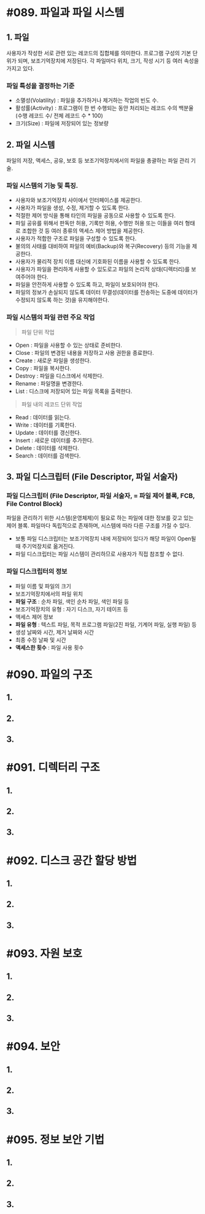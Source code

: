 # #089. 파일과 파일 시스템

## 1. 파일
사용자가 작성한 서로 관련 있는 레코드의 집합체를 의미한다.
프로그램 구성의 기본 단위가 되며, 보조기억장치에 저장된다.
각 파일마다 위치, 크기, 작성 시기 등 여러 속성을 가지고 있다.

### 파일 특성을 결정하는 기준
- 소멸성(Volatility) : 파일을 추가하거나 제거하는 작업의 빈도 수.
- 활성률(Activity) : 프로그램이 한 번 수행되는 동안 처리되는 레코드 수의 백분율(수행 레코드 수/ 전체 레코드 수 * 100)
- 크기(Size) : 파일에 저장되어 있는 정보량

## 2. 파일 시스템
파일의 저장, 액세스, 공유, 보호 등 보조기억장치에서의 파일을 총괄하는 파일 관리 기술.

### 파일 시스템의 기능 및 특징.
- 사용자와 보조기억장치 사이에서 인터페이스를 제공한다.
- 사용자가 파일을 생성, 수정, 제거할 수 있도록 한다.
- 적절한 제어 방식을 통해 타인의 파일을 공동으로 사용할 수 있도록 한다.
- 파일 공유를 위해서 판독만 허용, 기록만 허용, 수행만 허용 또는 이들을 여러 형태로 조합한 것 등 여러 종류의 액세스 제어 방법을 제공한다.
- 사용자가 적합한 구조로 파일을 구성할 수 있도록 한다.
- 불의의 사태를 대비하여 파일의 예비(Backup)와 복구(Recovery) 등의 기능을 제공한다.
- 사용자가 물리적 장치 이름 대신에 기호화된 이름을 사용할 수 있도록 한다.
- 사용자가 파일을 편리하게 사용할 수 있도로고 파일의 논리적 상태(디렉터리)를 보여주어야 한다.
- 파일을 안전하게 사용할 수 있도록 하고, 파일이 보호되어야 한다.
- 파일의 정보가 손실되지 않도록 데이터 무결성(데이터를 전송하는 도중에 데이터가 수정되지 않도록 하는 것)을 유지해야한다.

### 파일 시스템의 파일 관련 주요 작업
> 파일 단위 작업
- Open : 파일을 사용할 수 있는 상태로 준비한다.
- Close : 파일의 변경된 내용을 저장하고 사용 권한을 종료한다.
- Create : 새로운 파일을 생성한다.
- Copy : 파일을 복사한다.
- Destroy : 파일을 디스크에서 삭제한다.
- Rename : 파일명을 변경한다.
- List : 디스크에 저장되어 있는 파일 목록을 출력한다.

> 파일 내의 레코드 단위 작업
- Read : 데이터를 읽는다.
- Write : 데이터를 기록한다.
- Update : 데이터를 갱신한다.
- Insert : 새로운 데이터를 추가한다.
- Delete : 데이터를 삭제한다.
- Search : 데이터를 검색한다.

## 3. 파일 디스크립터 (File Descriptor, 파일 서술자)
### 파일 디스크립터 (File Descriptor, 파일 서술자, = 파일 제어 블록, FCB, File Control Block)
파일을 관리하기 위한 시스템(운영체제)이 필요로 하는 파일에 대한 정보를 갖고 있는 제어 블록.
파일마다 독립적으로 존재하며, 시스템에 따라 다른 구조를 가질 수 있다.
- 보통 파일 디스크립터는 보조기억장치 내에 저장되어 있다가 해당 파일이 Open될 때 주기억장치로 옮겨진다.
- 파일 디스크립터는 파일 시스템이 관리하므로 사용자가 직접 참조할 수 없다.


### 파일 디스크립터의 정보
- 파일 이름 및 파일의 크기
- 보조기억장치에서의 파일 위치
- **파일 구조** : 순차 파일, 색인 순차 파일, 색인 파일 등
- 보조기억장치의 유형 : 자기 디스크, 자기 테이프 등
- 액세스 제어 정보
- **파일 유형** : 텍스트 파일, 목적 프로그램 파일(2진 파일, 기계어 파일, 실행 파일) 등
- 생성 날짜와 시간, 제거 날짜와 시간
- 최종 수정 날짜 및 시간
- **액세스한 횟수** : 파일 사용 횟수


# #090. 파일의 구조

## 1.

## 2.

## 3.


# #091. 디렉터리 구조

## 1.

## 2.

## 3.


# #092. 디스크 공간 할당 방법

## 1.

## 2.

## 3.


# #093. 자원 보호

## 1.

## 2.

## 3.


# #094. 보안

## 1.

## 2.

## 3.


# #095. 정보 보안 기법

## 1.

## 2.

## 3.
